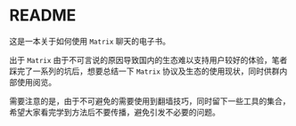 # README

这是一本关于如何使用 `Matrix` 聊天的电子书。

出于 `Matrix` 由于不可言说的原因导致国内的生态难以支持用户较好的体验，笔者踩完了一系列的坑后，想要总结一下 `Matrix` 协议及生态的使用现状，同时供群内部使用阅览。

需要注意的是，由于不可避免的需要使用到翻墙技巧，同时留下一些工具的集合，希望大家看完学到方法后不要传播，避免引发不必要的问题。


